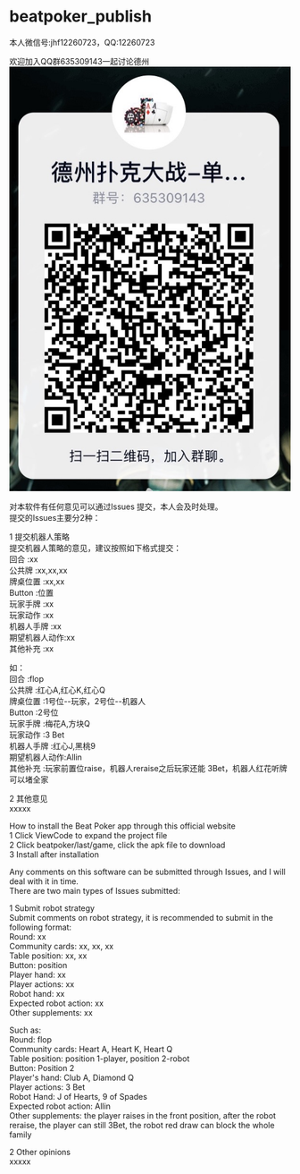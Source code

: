 # beatpoker_publish  
  
本人微信号:jhf12260723，QQ:12260723  
     
  
欢迎加入QQ群635309143一起讨论德州    
![image](https://github.com/haifengjhf/beatpoker_publish/blob/main/beatpoker/IMG_2634.JPG)
  
 
  
  
  
  
  
  
对本软件有任何意见可以通过Issues 提交，本人会及时处理。  
提交的Issues主要分2种：  
  
1 提交机器人策略  
提交机器人策略的意见，建议按照如下格式提交：  
回合     :xx  
公共牌   :xx,xx,xx  
牌桌位置 :xx,xx  
Button  :位置  
玩家手牌 :xx  
玩家动作 :xx  
机器人手牌 :xx  
期望机器人动作:xx  
其他补充 :xx  
  
如：  
回合     :flop  
公共牌   :红心A,红心K,红心Q  
牌桌位置 :1号位--玩家，2号位--机器人  
Button  :2号位  
玩家手牌 :梅花A,方块Q  
玩家动作 :3 Bet  
机器人手牌 :红心J,黑桃9  
期望机器人动作:Allin  
其他补充 :玩家前置位raise，机器人reraise之后玩家还能 3Bet，机器人红花听牌可以堵全家  
  
2 其他意见  
xxxxx  

    
     
     
     
     
      
How to install the Beat Poker app through this official website  
1 Click ViewCode to expand the project file  
2 Click beatpoker/last/game, click the apk file to download  
3 Install after installation  


Any comments on this software can be submitted through Issues, and I will deal with it in time.  
There are two main types of Issues submitted:  
  
1 Submit robot strategy  
Submit comments on robot strategy, it is recommended to submit in the following format:  
Round: xx  
Community cards: xx, xx, xx  
Table position: xx, xx  
Button: position  
Player hand: xx  
Player actions: xx  
Robot hand: xx  
Expected robot action: xx  
Other supplements: xx  
  
Such as:    
Round: flop  
Community cards: Heart A, Heart K, Heart Q  
Table position: position 1-player, position 2-robot  
Button: Position 2  
Player's hand: Club A, Diamond Q  
Player actions: 3 Bet  
Robot Hand: J of Hearts, 9 of Spades  
Expected robot action: Allin  
Other supplements: the player raises in the front position, after the robot reraise, the player can still 3Bet, the robot red draw can block the whole family  
  
2 Other opinions  
xxxxx        
